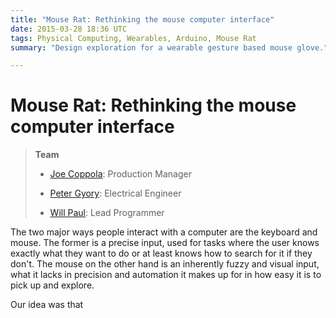 ```yaml
---
title: "Mouse Rat: Rethinking the mouse computer interface"
date: 2015-03-28 18:36 UTC
tags: Physical Computing, Wearables, Arduino, Mouse Rat
summary: "Design exploration for a wearable gesture based mouse glove."

---
```


# Mouse Rat: Rethinking the mouse computer interface

> **Team**
>
> * [Joe Coppola](https://github.com/JosephCoppola): Production Manager
>
> * [Peter Gyory](https://github.com/Petroochio): Electrical Engineer
>
> * [Will Paul](https://github.com/dropofwill): Lead Programmer

The two major ways people interact with a computer are the keyboard and mouse. The former is a precise input, used for tasks where the user knows exactly what they want to do or at least knows how to search for it if they don't. The mouse on the other hand is an inherently fuzzy and visual input, what it lacks in precision and automation it makes up for in how easy it is to pick up and explore.

Our idea was that
